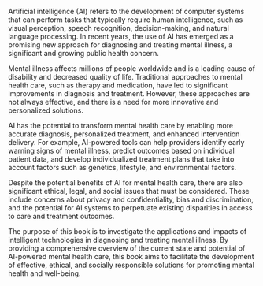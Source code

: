 
Artificial intelligence (AI) refers to the development of computer systems that can perform tasks that typically require human intelligence, such as visual perception, speech recognition, decision-making, and natural language processing. In recent years, the use of AI has emerged as a promising new approach for diagnosing and treating mental illness, a significant and growing public health concern.

Mental illness affects millions of people worldwide and is a leading cause of disability and decreased quality of life. Traditional approaches to mental health care, such as therapy and medication, have led to significant improvements in diagnosis and treatment. However, these approaches are not always effective, and there is a need for more innovative and personalized solutions.

AI has the potential to transform mental health care by enabling more accurate diagnosis, personalized treatment, and enhanced intervention delivery. For example, AI-powered tools can help providers identify early warning signs of mental illness, predict outcomes based on individual patient data, and develop individualized treatment plans that take into account factors such as genetics, lifestyle, and environmental factors.

Despite the potential benefits of AI for mental health care, there are also significant ethical, legal, and social issues that must be considered. These include concerns about privacy and confidentiality, bias and discrimination, and the potential for AI systems to perpetuate existing disparities in access to care and treatment outcomes.

The purpose of this book is to investigate the applications and impacts of intelligent technologies in diagnosing and treating mental illness. By providing a comprehensive overview of the current state and potential of AI-powered mental health care, this book aims to facilitate the development of effective, ethical, and socially responsible solutions for promoting mental health and well-being.
